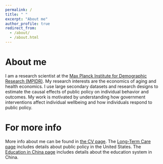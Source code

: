 ```yaml
---
permalink: /
title: " "
excerpt: "About me"
author_profile: true
redirect_from: 
  - /about/
  - /about.html
---
```

About me
======
I am a research scientist at the [Max Planck Institute for Demographic Research (MPIDR)](https://www.demogr.mpg.de/en).
My research interests are the economics of aging and health economics. I use large secondary datasets and research designs to estimate the causal effects of public policy on individual behavior and outcomes. My work is motivated by understanding how government interventions affect individual wellbeing and how individuals respond to public policy. 


For more info
======
More info about me can be found in [the CV page](https://emmazai.github.io/cv/). 
The [Long-Term Care page](https://emmazai.github.io/ltc/) includes details about public policy in the United States.
The [Education in China page](https://emmazai.github.io/educationinchina/) includes details about the education system in China.
